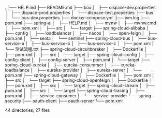 .
├── HELP.md
├── README.md
├── boo
│   ├── dispace-dev.properties
│   ├── dispace-prod.properties
│   └── dispace-test.properties
├── bus
│   └── bus-dev.properties
├── docker-compose.yml
├── jvm.log
├── pom.xml
├── spring-ai
│   ├── HELP.md
│   ├── mvnw
│   ├── mvnw.cmd
│   ├── pom.xml
│   ├── src
│   └── target
├── spring-cloud-alibaba
│   ├── config
│   ├── loadbalancer
│   ├── nacos
│   ├── open-feign
│   ├── pom.xml
│   ├── seata
│   └── sentinel
├── spring-cloud-bus
│   ├── bus-service-a
│   ├── bus-service-b
│   ├── bus-service-c
│   ├── pom.xml
│   └── 测试流程.txt
├── spring-cloud-circuitbreaker
│   ├── Dockerfile
│   ├── pom.xml
│   ├── src
│   └── target
├── spring-cloud-config
│   ├── config-client
│   ├── config-server
│   ├── pom.xml
│   └── target
├── spring-cloud-eureka
│   ├── eureka-consummer
│   ├── eureka-loadbalance
│   ├── eureka-provider
│   ├── eureka-server
│   └── pom.xml
├── spring-cloud-gateway
│   ├── Dockerfile
│   ├── pom.xml
│   ├── src
│   └── target
├── spring-cloud-openfeign
│   ├── Dockerfile
│   ├── pom.xml
│   ├── src
│   └── target
├── spring-cloud-stream
│   ├── pom.xml
│   ├── src
│   └── target
├── spring-cloud-tracing
│   ├── pom.xml
│   ├── service-consumer
│   └── service-provider
└── spring-security
    ├── oauth-client
    ├── oauth-server
    └── pom.xml

44 directories, 27 files
